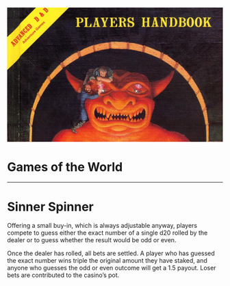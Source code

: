 ![Article Header](../../assets/images/heading.jpg)

# Games of the World

<HR>

# Sinner Spinner

Offering a small buy-in, which is always adjustable anyway, players compete to guess either the exact number of a single d20 rolled by the dealer or to guess whether the result would be odd or even.

Once the dealer has rolled, all bets are settled. A player who has guessed the exact number wins triple the original amount they have staked, and anyone who guesses the odd or even outcome will get a 1.5 payout. Loser bets are contributed to the casino’s pot.